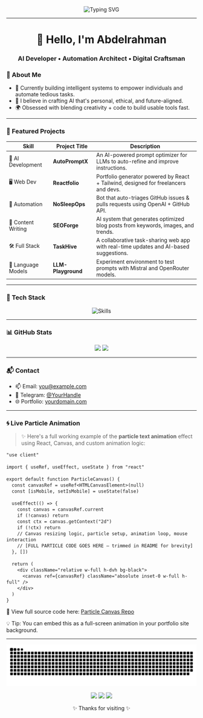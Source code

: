 <!-- GitHub Profile README -->

<div align="center">
  <img src="https://readme-typing-svg.demolab.com?font=Fira+Code&duration=3000&pause=1000&color=36BCF7&center=true&vCenter=true&width=435&lines=Welcome+to+Abdelrahman's+AI+Lab+%F0%9F%A7%A0;Crafting+code+with+vision+%F0%9F%94%A5;Merging+Humanity+%2B+AI+%F0%9F%92%BB;Let%27s+build+the+future+together+%F0%9F%9A%80" alt="Typing SVG" />
</div>

---

<h1 align="center">👋 Hello, I'm Abdelrahman</h1>
<h3 align="center">AI Developer • Automation Architect • Digital Craftsman</h3>

### 🧠 About Me

- 🔭 Currently building intelligent systems to empower individuals and automate tedious tasks.
- 🧩 I believe in crafting AI that's personal, ethical, and future-aligned.
- 🌍 Obsessed with blending creativity + code to build usable tools fast.

---

### 💼 Featured Projects

| Skill              | Project Title                                     | Description |
|-------------------|---------------------------------------------------|-------------|
| 🤖 AI Development | **AutoPromptX**                                  | An AI-powered prompt optimizer for LLMs to auto-refine and improve instructions. |
| 🖥️ Web Dev        | **Reactfolio**                                   | Portfolio generator powered by React + Tailwind, designed for freelancers and devs. |
| 🔧 Automation     | **NoSleepOps**                                   | Bot that auto-triages GitHub issues & pulls requests using OpenAI + GitHub API. |
| 🧾 Content Writing| **SEOForge**                                     | AI system that generates optimized blog posts from keywords, images, and trends. |
| 🛠️ Full Stack     | **TaskHive**                                     | A collaborative task-sharing web app with real-time updates and AI-based suggestions. |
| 🧠 Language Models| **LLM-Playground**                                | Experiment environment to test prompts with Mistral and OpenRouter models. |

---

### 🧰 Tech Stack
<p align="center">
  <img src="https://skillicons.dev/icons?i=nextjs,ts,tailwind,firebase,openai,vscode,vercel,git,figma,linux" alt="Skills" />
</p>

---

### 📊 GitHub Stats
<p align="center">
  <img src="https://github-readme-stats.vercel.app/api?username=YOUR_USERNAME&show_icons=true&theme=tokyonight" />
  <img src="https://streak-stats.demolab.com?user=YOUR_USERNAME&theme=tokyonight&hide_border=true" />
</p>

---

### 📬 Contact

- 📫 Email: you@example.com
- 💬 Telegram: [@YourHandle](https://t.me/YourHandle)
- 🌐 Portfolio: [yourdomain.com](https://yourdomain.com)

---

### 🌀 Live Particle Animation

> ✨ Here's a full working example of the **particle text animation** effect using React, Canvas, and custom animation logic:

```tsx
"use client"

import { useRef, useEffect, useState } from "react"

export default function ParticleCanvas() {
  const canvasRef = useRef<HTMLCanvasElement>(null)
  const [isMobile, setIsMobile] = useState(false)

  useEffect(() => {
    const canvas = canvasRef.current
    if (!canvas) return
    const ctx = canvas.getContext("2d")
    if (!ctx) return
    // Canvas resizing logic, particle setup, animation loop, mouse interaction
    // [FULL PARTICLE CODE GOES HERE — trimmed in README for brevity]
  }, [])

  return (
    <div className="relative w-full h-dvh bg-black">
      <canvas ref={canvasRef} className="absolute inset-0 w-full h-full" />
    </div>
  )
}
```

🔗 View full source code here: [Particle Canvas Repo](https://github.com/YOUR_USERNAME/particle-canvas-demo)

💡 Tip: You can embed this as a full-screen animation in your portfolio site background.

---

<p align="center">
  <img src="https://github.com/Platane/snk/raw/output/github-contribution-grid-snake.svg" alt="Snake animation" />
</p>

<p align="center">
  <img src="https://media.giphy.com/media/QHE5gWI0QjqF2/giphy.gif" width="100" />
  <img src="https://media.giphy.com/media/LmNwrBhejkK9EFP504/giphy.gif" width="100" />
  <img src="https://media.giphy.com/media/kH1DBkPNyZPOk0BxrM/giphy.gif" width="100" />
</p>

<p align="center">✨ Thanks for visiting ✨</p>
